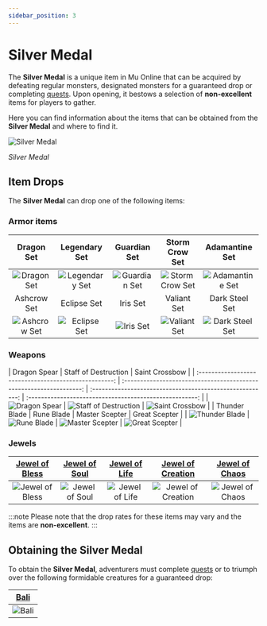 ```yaml
---
sidebar_position: 3
---
```


# Silver Medal

The **Silver Medal** is a unique item in Mu Online that can be acquired by defeating regular monsters, designated monsters for a guaranteed drop or completing [quests](/gameplay-systems/quest-system). Upon opening, it bestows a selection of **non-excellent** items for players to gather.

Here you can find information about the items that can be obtained from the **Silver Medal** and where to find it.

![Silver Medal](/img/items/item-bags/silver-medal.png)

_Silver Medal_

## Item Drops

The **Silver Medal** can drop one of the following items:

### Armor items

|                    Dragon Set                    |                    Legendary Set                     |                    Guardian Set                    |                     Storm Crow Set                     |                     Adamantine Set                     |
| :----------------------------------------------: | :--------------------------------------------------: | :------------------------------------------------: | :----------------------------------------------------: | :----------------------------------------------------: |
|  ![Dragon Set](/img/items/armors/dk/dragon.png)  | ![Legendary Set](/img/items/armors/dw/legendary.png) | ![Guardian Set](/img/items/armors/fe/guardian.png) | ![Storm Crow Set](/img/items/armors/mg/storm-crow.png) | ![Adamantine Set](/img/items/armors/dl/adamantine.png) |
|                   Ashcrow Set                    |                     Eclipse Set                      |                      Iris Set                      |                      Valiant Set                       |                     Dark Steel Set                     |
| ![Ashcrow Set](/img/items/armors/dk/ashcrow.png) |   ![Eclipse Set](/img/items/armors/dw/eclipse.png)   |     ![Iris Set](/img/items/armors/fe/iris.png)     |    ![Valiant Set](/img/items/armors/mg/valiant.png)    | ![Dark Steel Set](/img/items/armors/dl/dark-steel.png) |

### Weapons

|                     Dragon Spear                      |                        Staff of Destruction                         |                      Saint Crossbow                       |
| :---------------------------------------------------: | :-----------------------------------------------------------------: | :-------------------------------------------------------: | :-----------------------------------------------------: |
|  ![Dragon Spear](/img/items/spears/dragon-spear.png)  | ![Staff of Destruction](/img/items/staffs/staff-of-destruction.png) |   ![Saint Crossbow](/img/items/bows/saint-crossbow.png)   |
|                     Thunder Blade                     |                             Rune Blade                              |                      Master Scepter                       |                      Great Scepter                      |
| ![Thunder Blade](/img/items/swords/thunder-blade.png) |           ![Rune Blade](/img/items/swords/rune-blade.png)           | ![Master Scepter](/img/items/scepters/master-scepter.png) | ![Great Scepter](/img/items/scepters/great-scepter.png) |

### Jewels

| [Jewel of Bless](/items/jewels/regular-jewels/jewel-of-bless) | [Jewel of Soul](/items/jewels/regular-jewels/jewel-of-soul) | [Jewel of Life](/items/jewels/regular-jewels/jewel-of-life) | [Jewel of Creation](/items/jewels/regular-jewels/jewel-of-creation) | [Jewel of Chaos](/items/jewels/regular-jewels/jewel-of-chaos) |
| :-----------------------------------------------------------: | :---------------------------------------------------------: | :---------------------------------------------------------: | :-----------------------------------------------------------------: | :-----------------------------------------------------------: |
|        ![Jewel of Bless](/img/items/jewels/bless.png)         |        ![Jewel of Soul](/img/items/jewels/soul.png)         |        ![Jewel of Life](/img/items/jewels/life.png)         |        ![Jewel of Creation](/img/items/jewels/creation.png)         |        ![Jewel of Chaos](/img/items/jewels/chaos.png)         |

:::note
Please note that the drop rates for these items may vary and the items are **non-excellent**.
:::

## Obtaining the Silver Medal

To obtain the **Silver Medal**, adventurers must complete [quests](/gameplay-systems/quest-system) or to triumph over the following formidable creatures for a guaranteed drop:

|     [Bali](/special-monsters/others/bali)      |
| :--------------------------------------------: |
| ![Bali](/img/monsters/special/others/bali.jpg) |
